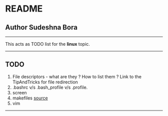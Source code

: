 # README 

## Author Sudeshna Bora

---

This acts as TODO list for the <b>linux</b> topic.

---

## TODO 

1. File descriptors - what are they ? How to list them ? Link to the TipAndTricks for file redirection
2. .bashrc v/s .bash_profile v/s .profile.
3. screen 
4. makefiles [source](https://makefiletutorial.com/)
5. vim

---
